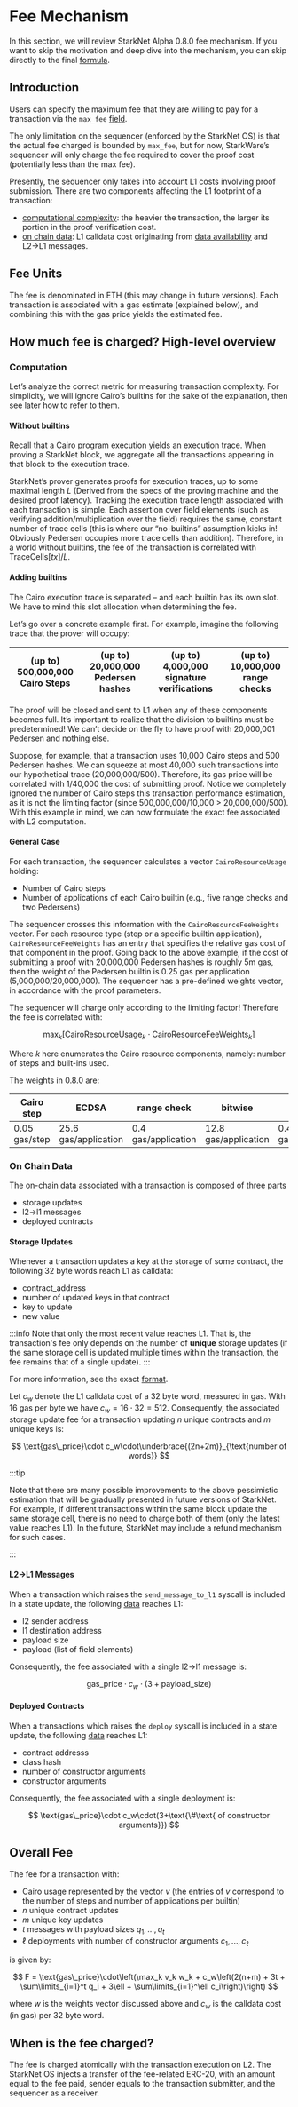 # Fee Mechanism

In this section, we will review StarkNet Alpha 0.8.0 fee mechanism. If you want to skip the motivation and deep dive into the mechanism, you can skip directly to the final [formula](./fee-mechanism.md#overall-fee).

## Introduction

Users can specify the maximum fee that they are willing to pay for a transaction via the `max_fee` [field](../Blocks/transactions.md#max_fee).

The only limitation on the sequencer (enforced by the StarkNet OS) is that the actual fee charged is bounded by `max_fee`, but for now, StarkWare’s sequencer will only charge the fee required to cover the proof cost (potentially less than the max fee).

Presently, the sequencer only takes into account L1 costs involving proof submission. There are two components affecting the L1 footprint of a transaction:

- [computational complexity](./fee-mechanism.md#computation): the heavier the transaction, the larger its portion in the proof verification cost.
- [on chain data](./fee-mechanism.md#on-chain-data): L1 calldata cost originating from [data availability](../Data%20Availabilty/on-chain-data.md) and L2→L1 messages.

## Fee Units

The fee is denominated in ETH (this may change in future versions). Each transaction is associated with a gas estimate (explained below), and combining this with the gas price yields the estimated fee.

## How much fee is charged? High-level overview

### Computation

Let’s analyze the correct metric for measuring transaction complexity. For simplicity, we will ignore Cairo’s builtins for the sake of the explanation, then see later how to refer to them.

#### Without builtins

Recall that a Cairo program execution yields an execution trace. When proving a StarkNet block, we aggregate all the transactions appearing in that block to the execution trace.

StarkNet’s prover generates proofs for execution traces, up to some maximal length $L$ (Derived from the specs of the proving machine and the desired proof latency). Tracking the execution trace length associated with each transaction is simple.
Each assertion over field elements (such as verifying addition/multiplication over the field) requires the same, constant number of trace cells (this is where our “no-builtins” assumption kicks in! Obviously Pedersen occupies more trace cells than addition). Therefore, in a world without builtins, the fee of the transaction is correlated with $\text{TraceCells}[tx]/L$.

#### Adding builtins

The Cairo execution trace is separated – and each builtin has its own slot. We have to mind this slot allocation when determining the fee.

Let’s go over a concrete example first. For example, imagine the following trace that the prover will occupy:

| (up to) 500,000,000 Cairo Steps | (up to) 20,000,000 Pedersen hashes | (up to) 4,000,000 signature verifications | (up to) 10,000,000 range checks |
| ------------------------------- | ---------------------------------- | ----------------------------------------- | ------------------------------- |

The proof will be closed and sent to L1 when any of these components becomes full. It’s important to realize that the division to builtins must be predetermined! We can’t decide on the fly to have proof with 20,000,001 Pedersen and nothing else.

Suppose, for example, that a transaction uses 10,000 Cairo steps and 500 Pedersen hashes. We can squeeze at most 40,000 such transactions into our hypothetical trace (20,000,000/500). Therefore, its gas price will be correlated with 1/40,000 the cost of submitting proof. Notice we completely ignored the number of Cairo steps this transaction performance estimation, as it is not the limiting factor (since 500,000,000/10,000 > 20,000,000/500). With this example in mind, we can now formulate the exact fee associated with L2 computation.

#### General Case

For each transaction, the sequencer calculates a vector `CairoResourceUsage` holding:

- Number of Cairo steps
- Number of applications of each Cairo builtin (e.g., five range checks and two Pedersens)

The sequencer crosses this information with the `CairoResourceFeeWeights` vector. For each resource type (step or a specific builtin application), `CairoResourceFeeWeights` has an entry that specifies the relative gas cost of that component in the proof. Going back to the above example, if the cost of submitting a proof with 20,000,000 Pedersen hashes is roughly 5m gas, then the weight of the Pedersen builtin is 0.25 gas per application (5,000,000/20,000,000). The sequencer has a pre-defined weights vector, in accordance with the proof parameters.

The sequencer will charge only according to the limiting factor! Therefore the fee is correlated with:

$$
\max_k[\text{CairoResourceUsage}_k \cdot \text{CairoResourceFeeWeights}_k]
$$

Where $k$ here enumerates the Cairo resource components, namely: number of steps and built-ins used.

The weights in 0.8.0 are:

| Cairo step    | ECDSA                | range check         | bitwise              | Pedersen            |
| ------------- | -------------------- | ------------------- | -------------------- | ------------------- |
| 0.05 gas/step | 25.6 gas/application | 0.4 gas/application | 12.8 gas/application | 0.4 gas/application |

### On Chain Data

The on-chain data associated with a transaction is composed of three parts

- storage updates
- l2→l1 messages
- deployed contracts

#### Storage Updates

Whenever a transaction updates a key at the storage of some contract, the following 32 byte words reach L1 as calldata:

- contract_address
- number of updated keys in that contract
- key to update
- new value

:::info
Note that only the most recent value reaches L1. That is, the transaction's fee only depends on the number of **unique** storage updates (if the same storage cell is updated multiple times within the transaction, the fee remains that of a single update).
:::

For more information, see the exact [format](../Data%20Availabilty/on-chain-data.md#format).

Let $c_w$ denote the L1 calldata cost of a 32 byte word, measured in gas. With 16 gas per byte we have $c_w=16\cdot 32=512$.
Consequently, the associated storage update fee for a transaction updating $n$ unique contracts and $m$ unique keys is:

$$
\text{gas\_price}\cdot c_w\cdot\underbrace{(2n+2m)}_{\text{number of words}}
$$

:::tip

Note that there are many possible improvements to the above pessimistic estimation that will be gradually presented in future versions of StarkNet. For example, if different transactions within the same block update the same storage cell, there is no need to charge both of them (only the latest value reaches L1). In the future, StarkNet may include a refund mechanism for such cases.

:::

#### L2→L1 Messages

When a transaction which raises the `send_message_to_l1` syscall is included in a state update, the following [data](../Data%20Availabilty/on-chain-data.md#format) reaches L1:

- l2 sender address
- l1 destination address
- payload size
- payload (list of field elements)

Consequently, the fee associated with a single l2→l1 message is:

$$
\text{gas\_price}\cdot c_w\cdot(3+\text{payload\_size})
$$

#### Deployed Contracts

When a transactions which raises the `deploy` syscall is included in a state update, the following [data](../Data%20Availabilty/on-chain-data.md#format) reaches L1:

- contract addresss
- class hash
- number of constructor arguments
- constructor arguments

Consequently, the fee associated with a single deployment is:

$$
\text{gas\_price}\cdot c_w\cdot(3+\text{\#\text{ of constructor arguments}})
$$

## Overall Fee

The fee for a transaction with:

- Cairo usage represented by the vector $v$ (the entries of $v$ correspond to the number of steps and number of applications per builtin)
- $n$ unique contract updates
- $m$ unique key updates
- $t$ messages with payload sizes $q_1,...,q_t$
- $\ell$ deployments with number of constructor arguments $c_1,...,c_\ell$

is given by:

$$
F = \text{gas\_price}\cdot\left(\max_k v_k w_k + c_w\left(2(n+m) + 3t + \sum\limits_{i=1}^t q_i + 3\ell + \sum\limits_{i=1}^\ell c_i\right)\right)
$$

where $w$ is the weights vector discussed above and $c_w$ is the calldata cost (in gas) per 32 byte word.

## When is the fee charged?

The fee is charged atomically with the transaction execution on L2. The StarkNet OS injects a transfer of the fee-related ERC-20, with an amount equal to the fee paid, sender equals to the transaction submitter, and the sequencer as a receiver.
